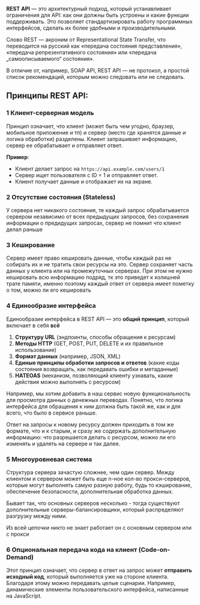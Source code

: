 **REST API** — это архитектурный подход, который устанавливает ограничения для API: как они должны быть устроены и какие функции поддерживать. Это позволяет стандартизировать работу программных интерфейсов, сделать их более удобными и производительными.

Слово REST — акроним от Representational State Transfer, что переводится на русский как «передача состояния представления», «передача репрезентативного состояния» или «передача „самоописываемого“ состояния».

В отличие от, например, SOAP API, REST API — не протокол, а простой список рекомендаций, которым можно следовать или не следовать.

## Принципы REST API:

### 1 Клиент-серверная модель

Принцип означает, что клиент (может быть чем угодно, браузер, мобильное приложение и тп) и сервер (место где хранятся данные и логика обработки) разделены. Клиент запрашивает информацию, сервер ее обрабатывает и отправляет ответ.

**Пример**:
- Клиент делает запрос на `https://api.example.com/users/1`
- Сервер ищет пользователя с ID = 1 и отправляет ответ.
- Клиент получает данные и отображает их на экране.

### 2 Отсутствие состояния (Stateless)

У сервера нет никакого состояния, те каждый запрос обрабатывается сервером независимо от всех предыдущих запросов, без сохранения информации о предидущих запросах, сервер не помнит что клиент делал раньше

### 3 Кеширование

Сервер имеет право кешировать данные, чтобы каждый раз не собирать их и не тратить свои ресурсы на это. Сервер сохраняет часть данных у клиента или на промежуточных серверах. При этом не нужно кешировать всю информацию подряд, тк это приведет к излишней трате памяти, именно поэтому каждый ответ от сервера имеет пометку о том, можно ли его кешировать

### 4 Единообразие интерфейса

Единообразие интерфейса в REST API — это **общий принцип**, который включает в себя **всё**

1. **Структуру URL** (эндпоинты, способы обращения к ресурсам)
2. **Методы HTTP** (GET, POST, PUT, DELETE и их правильное использование)
3. **Формат данных** (например, JSON, XML)
4. **Единые принципы обработки запросов и ответов** (какие коды состояния возвращать, как передавать ошибки и метаданные)
5. **HATEOAS** (механизм, позволяющий клиенту узнавать, какие действия можно выполнять с ресурсом)

Например, мы хотим добавить в наш сервис новую функциональность для просмотра данных о денежных переводах. Понятно, что логика интерфейса для обращения к ним должна быть такой же, как и для всего, что было в сервисе раньше.

Ответ на запросы к новому ресурсу должен приходить в том же формате, что и к старым, и сразу же содержать дополнительную информацию: что разрешается делать с ресурсом, можно ли его изменять и удалять на сервере и так далее.

### 5 Многоуровневая система

Структура сервера зачастую сложнее, чем один сервер. Между клиентом и сервером может быть еще n-ное кол-во прокси-серверов, которые могут выполнять самую разную работу, будь то кэширование, обеспечение безопасности, дополнительная обработка данных. 

Бывает так, что основных серверов несколько - тогда существуют дополнительные серверы-балансировщики, который распределяют разгрузку между ними.

Из всей цепочки никто не знает работает он с основным сервером или с прокси

### 6 Опциональная передача кода на клиент (Code-on-Demand)

Этот принцип означает, что сервер в ответ на запрос может **отправить исходный код**, который выполняется уже на стороне клиента. Благодаря этому можно передавать целые сценарии. Например, динамические элементы пользовательского интерфейса, написанные на JavaScript.